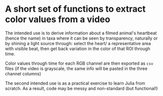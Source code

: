 # A short set of functions to extract color values from a video

The intended use is to derive information about a filmed animal's heartbeat (hence the name) in taxa where it can be seen by transparency, naturally or by shining a light source through: select the heart/ a representative area with visible beat, then get back variation in the color of that ROI through time.  

Color values through time for each RGB channel are then exported as `csv` files (if the video is grayscale, the same info will be pasted in the three channel columns)

The second intended use is as a practical exercise to learn Julia from scratch. As a result, code may be messy and non-standard (but functional!)
